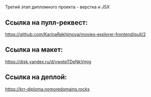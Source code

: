 #
Третий этап дипломного проекта - верстка и JSX
## Ссылка на пулл-реквест:
https://github.com/KarinaRakhimova/movies-explorer-frontend/pull/2

## Ссылка на макет:
https://disk.yandex.ru/d/vwstpTDeNkVmjg

## Ссылка на деплой:
https://krr-diploma.nomoredomains.rocks
